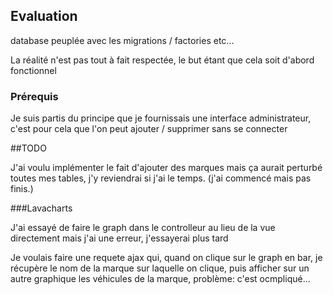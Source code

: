## Evaluation

<p> database peuplée avec les migrations / factories etc...
<p> La réalité n'est pas tout à fait respectée, le but étant que cela soit d'abord fonctionnel

### Prérequis
<p> Je suis partis du principe que je fournissais une interface administrateur, c'est pour cela que l'on peut ajouter / supprimer sans se connecter

##TODO
<p> J'ai voulu implémenter le fait d'ajouter des marques mais ça aurait perturbé toutes mes tables, j'y reviendrai si j'ai le temps.
(j'ai commencé mais pas finis.)

###Lavacharts
<p> J'ai essayé de faire le graph dans le controlleur au lieu de la vue directement mais j'ai une erreur, j'essayerai plus tard
<p> Je voulais faire une requete ajax qui, quand on clique sur le graph en bar, je récupère le nom de la marque sur laquelle on clique, puis afficher sur un autre graphique les véhicules de la marque, problème: c'est ocmpliqué...